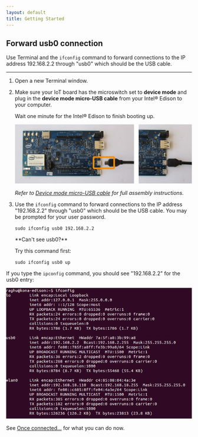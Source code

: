```yaml
---
layout: default
title: Getting Started
---
```


## Forward usb0 connection

Use Terminal and the `ifconfig` command to forward connections to the IP address 192.168.2.2 through "usb0" which should be the USB cable.

---

1. Open a new Terminal window.

2. Make sure your IoT board has the microswitch set to **device mode** and plug in the **device mode micro-USB cable** from your Intel® Edison to your computer. 

    Wait one minute for the Intel® Edison to finish booting up.

    ![Micro-USB cable being plugged into the top micro-USB connector](/docs/assembly/arduino_expansion_board/images/device_mode-usb_cable-before_after.png)

    _Refer to [Device mode micro-USB cable](/docs/assembly/arduino_expansion_board/details-device_mode_cable.html) for full assembly instructions._

3. Use the `ifconfig` command to forward connections to the IP address "192.168.2.2" through "usb0" which should be the USB cable. You may be prompted for your user password.

    ```
    sudo ifconfig usb0 192.168.2.2
    ```

    <div class="callout troubleshooting" markdown="1">
    **Can't see usb0?**

    Try this command first: 

    ```
    sudo ifconfig usb0 up
    ```
    </div>

<div class="callout done" markdown="1">

If you type the `ipconfig` command, you should see "192.168.2.2" for the usb0 entry:

![usb0 entry in Terminal](images/terminal-ipconfig_usb0.png)

See [Once connected...](/docs/connectivity/ethernet_over_usb/shared/once_connected.html) for what you can do now.
</div>